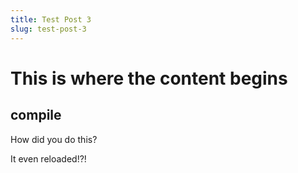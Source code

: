 ```yaml
---
title: Test Post 3
slug: test-post-3
---
```


# This is where the content begins

## compile

How did you do this?

It even reloaded!?!
